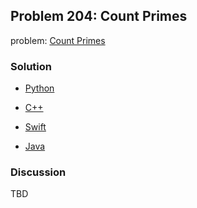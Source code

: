 ## Problem 204: Count Primes

problem: [Count Primes](https://leetcode.com/problems/count-primes/)

### Solution

- [Python](../python/problem204.py)

- [C++](../cpp/problem204.cpp)

- [Swift](../swift/problem204.swift)

- [Java](../java/problem204.java)

### Discussion

TBD

